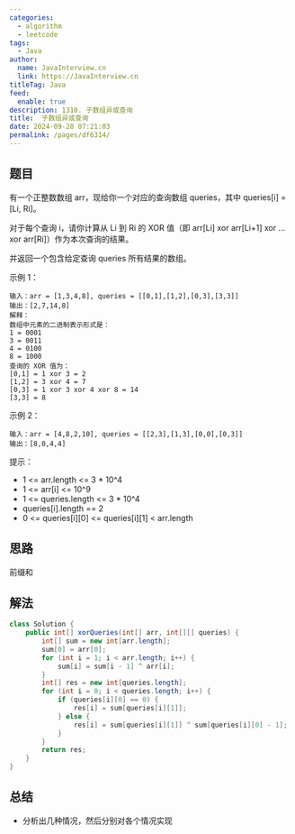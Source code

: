 ```yaml
---
categories: 
  - algorithm
  - leetcode
tags: 
  - Java
author: 
  name: JavaInterview.cn
  link: https://JavaInterview.cn
titleTag: Java
feed: 
  enable: true
description: 1310. 子数组异或查询
title:  子数组异或查询
date: 2024-09-28 07:21:03
permalink: /pages/df6314/
---
```


## 题目

有一个正整数数组 arr，现给你一个对应的查询数组 queries，其中 queries[i] = [Li, Ri]。

对于每个查询 i，请你计算从 Li 到 Ri 的 XOR 值（即 arr[Li] xor arr[Li+1] xor ... xor arr[Ri]）作为本次查询的结果。

并返回一个包含给定查询 queries 所有结果的数组。



示例 1：

    输入：arr = [1,3,4,8], queries = [[0,1],[1,2],[0,3],[3,3]]
    输出：[2,7,14,8]
    解释：
    数组中元素的二进制表示形式是：
    1 = 0001
    3 = 0011
    4 = 0100
    8 = 1000
    查询的 XOR 值为：
    [0,1] = 1 xor 3 = 2
    [1,2] = 3 xor 4 = 7
    [0,3] = 1 xor 3 xor 4 xor 8 = 14
    [3,3] = 8
示例 2：

    输入：arr = [4,8,2,10], queries = [[2,3],[1,3],[0,0],[0,3]]
    输出：[8,0,4,4]


提示：

* 1 <= arr.length <= 3 * 10^4
* 1 <= arr[i] <= 10^9
* 1 <= queries.length <= 3 * 10^4
* queries[i].length == 2
* 0 <= queries[i][0] <= queries[i][1] < arr.length

## 思路

前缀和



## 解法
```java
class Solution {
    public int[] xorQueries(int[] arr, int[][] queries) {
        int[] sum = new int[arr.length];
        sum[0] = arr[0];
        for (int i = 1; i < arr.length; i++) {
            sum[i] = sum[i - 1] ^ arr[i];
        }
        int[] res = new int[queries.length];
        for (int i = 0; i < queries.length; i++) {
            if (queries[i][0] == 0) {
                res[i] = sum[queries[i][1]];
            } else {
                res[i] = sum[queries[i][1]] ^ sum[queries[i][0] - 1];
            }
        }
        return res;
    }
}

```

## 总结

- 分析出几种情况，然后分别对各个情况实现 
